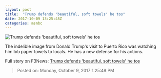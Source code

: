 ```yaml
---
layout: post
title:  "Trump defends 'beautiful, soft towels' he tos"
date: 2017-10-09 13:25:48Z
categories: msnbc
---
```


![Trump defends 'beautiful, soft towels' he tos](http://www.msnbc.com/sites/msnbc/files/styles/ratio--1_91-1--1200x630/public/trump_papertowls_171004.jpg?itok=8DD8lb4m)

The indelible image from Donald Trump's visit to Puerto Rico was watching him lob paper towels to locals. He has a new defense for his actions.


Full story on F3News: [Trump defends 'beautiful, soft towels' he tos](http://www.f3nws.com/n/RABNmB)

> Posted on: Monday, October 9, 2017 1:25:48 PM
